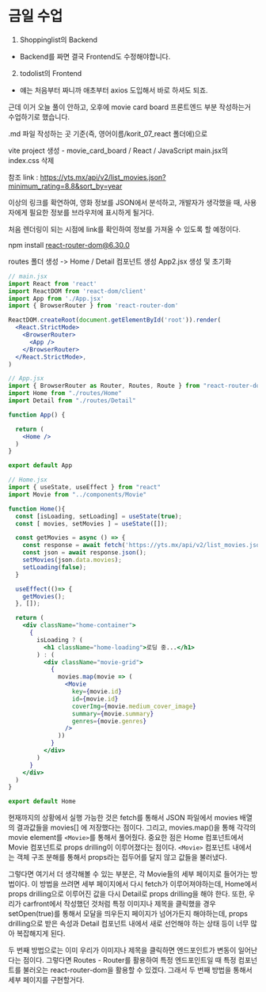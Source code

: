 # 금일 수업
1. Shoppinglist의 Backend
  - Backend를 짜면 결국 Frontend도 수정해야합니다.
2. todolist의 Frontend
  - 얘는 처음부터 짜니까 애초부터 axios 도입해서 바로 하셔도 되죠.

근데 이거 오늘 풀이 안하고, 오후에 movie card board 프론트엔드 부분 작성하는거 수업하기로 했습니다.

.md 파일 작성하는 곳 기준(즉, 영어이름/korit_07_react 폴더에)으로

vite project 생성 - movie_card_board / React / JavaScript
main.jsx의 index.css 삭제

참조 link :
https://yts.mx/api/v2/list_movies.json?minimum_rating=8.8&sort_by=year

이상의 링크를 확연하여, 영화 정보를 JSON에서 분석하고, 개발자가 생각했을 때, 사용자에게 필요한 정보를 브라우저에 표시하게 될거다. 

처음 렌더링이 되는 시점에 link를 확인하여 정보를 가져올 수 있도록 할 예정이다. 

npm install react-router-dom@6.30.0

routes 폴더 생성 -> Home / Detail 컴포넌트 생성
App2.jsx 생성 및 초기화

```jsx
// main.jsx
import React from 'react'
import ReactDOM from 'react-dom/client'
import App from './App.jsx'
import { BrowserRouter } from 'react-router-dom'

ReactDOM.createRoot(document.getElementById('root')).render(
  <React.StrictMode>
    <BrowserRouter>
      <App />
    </BrowserRouter>
  </React.StrictMode>,
)

// App.jsx
import { BrowserRouter as Router, Routes, Route } from "react-router-dom"
import Home from "./routes/Home"
import Detail from "./routes/Detail"

function App() {

  return (
    <Home />
  )
}

export default App

// Home.jsx
import { useState, useEffect } from "react"
import Movie from "../components/Movie"

function Home(){
  const [isLoading, setLoading] = useState(true);
  const [ movies, setMovies ] = useState([]);

  const getMovies = async () => {
    const response = await fetch('https://yts.mx/api/v2/list_movies.json?minimum_rating=9.0&sort_by=year');
    const json = await response.json();
    setMovies(json.data.movies);
    setLoading(false);
  }

  useEffect(()=> {
    getMovies();
  }, []);

  return (
    <div className="home-container">
      {
        isLoading ? (
          <h1 className="home-loading">로딩 중...</h1>
        ) : (
          <div className="movie-grid">
            {
              movies.map(movie => (
                <Movie 
                  key={movie.id}
                  id={movie.id}
                  coverImg={movie.medium_cover_image}
                  summary={movie.summary}
                  genres={movie.genres}
                />
              ))
            }
          </div>
        )
      }
    </div>
  )
}

export default Home
```
현재까지의 상황에서 실행 가능한 것은 fetch를 통해서 JSON 파일에서 movies 배열의 결과값들을 movies[] 에 저장했다는 점이다.
그리고, movies.map()을 통해 각각의 movie element를 `<Movie>`를 통해서 풀어줬다.
중요한 점은 Home 컴포넌트에서 Movie 컴포넌트로 props drilling이 이루어졌다는 점이다. 
`<Movie>` 컴포넌트 내에서는 객체 구조 분해를 통해서 props라는 접두어를 달지 않고 값들을 불러냈다.

그렇다면 여기서 더 생각해볼 수 있는 부분은, 각 Movie들의 세부 페이지로 들어가는 방법이다. 
이 방법을 쓰려면 세부 페이지에서 다시 fetch가 이루어져야하는데, Home에서 props drilling으로 이루어진 값을 다시 Detail로 props drilling을 해야 한다. 
또한, 우리가 carfront에서 작성했던 것처럼 특정 이미지나 제목을 클릭했을 경우 setOpen(true)를 통해서 모달을 띄우든지 페이지가 넘어가든지 해야하는데, props drilling으로 받은 속성과 Detail 컴포넌트 내에서 새로 선언해야 하는 상태 등이 너무 많아 복잡해지게 된다.

두 번째 방법으로는 이미 우리가 이미지나 제목을 클릭하면 엔드포인트가 변동이 일어난다는 점이다. 
그렇다면 Routes - Router를 활용하여 특정 엔드포인트일 때 특정 컴포넌트를 불러오는 react-router-dom을 활용할 수 있겠다. 
그래서 두 번째 방법을 통해서 세부 페이지를 구현할거다.

